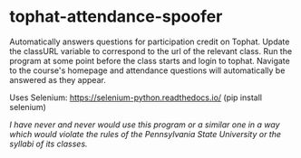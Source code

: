 # tophat-attendance-spoofer

Automatically answers questions for participation credit on Tophat. Update the classURL variable to correspond to the url of the relevant class. Run the program at some point before the class starts and login to tophat. Navigate to the course's homepage and attendance questions will automatically be answered as they appear. 

Uses Selenium: https://selenium-python.readthedocs.io/ (pip install selenium)

_I have never and never would use this program or a similar one in a way which would violate the rules of the Pennsylvania State University or the syllabi of its classes._
